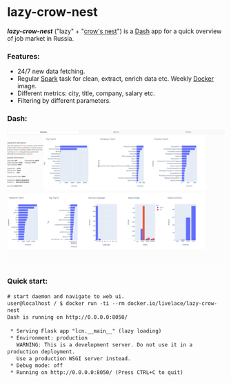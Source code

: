 # lazy-crow-nest


***lazy-crow-nest*** ("lazy" + "[crow's nest](https://en.wikipedia.org/wiki/Crow%27s_nest)") is a [Dash](https://github.com/plotly/dash) app for a quick overview
of job market in Russia.

### Features:

* 24/7 new data fetching.
* Regular [Spark](https://spark.apache.org/) task for clean, extract, enrich data etc. Weekly [Docker](https://hub.docker.com/r/livelace/lazy-crow-nest) image.
* Different metrics: city, title, company, salary etc.
* Filtering by different parameters.

### Dash:
![overview](assets/overview.png)


### Quick start:

```shell script
# start daemon and navigate to web ui.
user@localhost / $ docker run -ti --rm docker.io/livelace/lazy-crow-nest
Dash is running on http://0.0.0.0:8050/

 * Serving Flask app "lcn.__main__" (lazy loading)
 * Environment: production
   WARNING: This is a development server. Do not use it in a production deployment.
   Use a production WSGI server instead.
 * Debug mode: off
 * Running on http://0.0.0.0:8050/ (Press CTRL+C to quit)
```